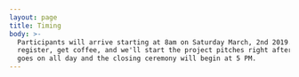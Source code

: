 ```yaml
---
layout: page
title: Timing
body: >-
  Participants will arrive starting at 8am on Saturday March, 2nd 2019. You'll
  register, get coffee, and we'll start the project pitches right after. Hacking
  goes on all day and the closing ceremony will begin at 5 PM.
---
```


